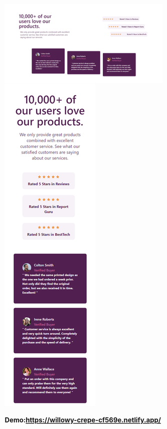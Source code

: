 <img src="public/Assets/screencapture-localhost-3000-2023-11-14-23_19_03.png" alt="no.png">
<img src="public/Assets/screencapture-localhost-3000-2023-11-14-23_19_26.png" alt="no.png">

## Demo:https://willowy-crepe-cf569e.netlify.app/
